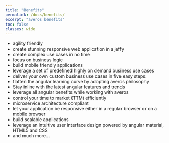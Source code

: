 ```yaml
---
title: "Benefits"
permalink: /docs/benefits/
excerpt: "averos benefits"
toc: false
classes: wide
---
```


- agility friendly
- create stunning responsive web application in a jeffy
- create complex use cases in no time
- focus on business logic
- build mobile friendly applications
- leverage a set of predefined highly on demand business use cases
- deliver your own custom business use cases in five easy steps
- flatten the angular learning curve by adopting averos philosophy
- Stay inline with the latest angular features and trends
- leverage all angular benefits while working with averos
- control your time to market (TTM) efficiently
- microservice architecture compliant
- let your application be responsive either in a regular browser or on a mobile browser
- build scalable applications
- leverage an intuitive user interface design powered by angular material, HTML5 and CSS
- and much more...
